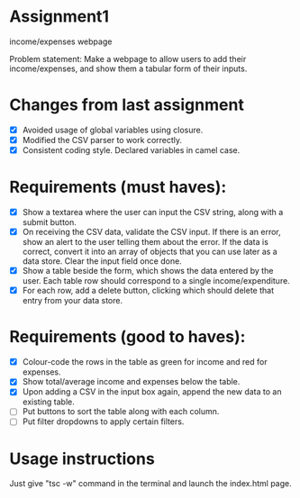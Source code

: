 # Assignment1
income/expenses webpage

Problem statement: Make a webpage to allow users to add their income/expenses, and show them a tabular form of their inputs.

# Changes from last assignment
- [x] Avoided usage of global variables using closure.
- [x] Modified the CSV parser to work correctly.
- [x] Consistent coding style. Declared variables in camel case. 
# Requirements (must haves):
- [x] Show a textarea where the user can input the CSV string, along with a submit button.
- [x] On receiving the CSV data, validate the CSV input. If there is an error, show an alert to the user telling them about the error. If the data is correct, convert it into an array of objects that you can use later as a data store. Clear the input field once done.
- [x] Show a table beside the form, which shows the data entered by the user. Each table row should correspond to a single income/expenditure.
- [x] For each row, add a delete button, clicking which should delete that entry from your data store.
# Requirements (good to haves):
- [x] Colour-code the rows in the table as green for income and red for expenses.
- [x] Show total/average income and expenses below the table.
- [x] Upon adding a CSV in the input box again, append the new data to an existing table.
- [ ] Put buttons to sort the table along with each column.
- [ ] Put filter dropdowns to apply certain filters.

# Usage instructions
Just give "tsc -w" command in the terminal and launch the index.html page.
